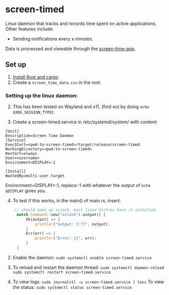 # screen-timed

Linux daemon that tracks and records time spent on active applications.
Other features include:

- Sending notifications every x minutes.

Data is processed and viewable through the [screen-time-app](https://github.com/saths008/screen-time-app).

## Set up

1. [Install Rust and cargo](https://www.rust-lang.org/tools/install)
2. Create a `screen_time_data.csv` in the root.

### Setting up the linux daemon:

2. This has been tested on Wayland and x11, (find out by doing `echo $XDG_SESSION_TYPE`):

3. Create a screen-timed.service in /etc/systemd/system/ with content:

```
[Unit]
Description=Screen Time Daemon
[Service]
ExecStart=<pwd-to-screen-timed>/target/release/screen-timed
WorkingDirectory=<pwd-to-screen-timed>
Restart=always
User=<username>
Environment=DISPLAY=:1

[Install]
WantedBy=multi-user.target
```

Environment=DISPLAY=:1, replace :1 with whatever the output of `echo $DISPLAY` gives you.

4. To test if this works, in the main() of main.rs, insert:

```rust
    // should open up xclock, most linux distros have it installed
     match Command::new("xclock").output() {
         Ok(output) => {
             println!("output: {:?}", output);
         }
         Err(err) => {
             println!("Error: {}", err);
         }
     }
```

2. Enable the daemon:
   `sudo systemctl enable screen-timed.service`

3. To reload and restart the daemon thread:
   `sudo systemctl daemon-reload`
   `sudo systemctl restart screen-timed.service`
4. To view logs:
   `sudo journalctl -u screen-timed.service | less`
   To view the status:
   `sudo systemctl status screen-timed.service`
